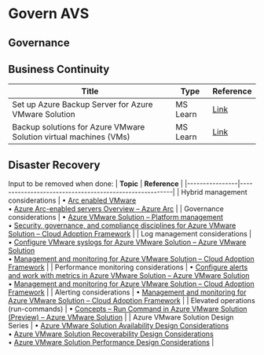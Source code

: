 # Govern AVS

## Governance

## Business Continuity

| **Title** | **Type** | **Reference** |
| --- | --- | ---|
| Set up Azure Backup Server for Azure VMware Solution | MS Learn | [Link](https://learn.microsoft.com/azure/azure-vmware/set-up-backup-server-for-azure-vmware-solution) |
| Backup solutions for Azure VMware Solution virtual machines (VMs) | MS Learn | [Link](https://learn.microsoft.com/azure/azure-vmware/ecosystem-back-up-vms) |

## Disaster Recovery

Input to be removed when done:
| **Topic**                             | **Reference**                                                                                                                                                                                                                                                                                                                                                                                                                                                                                                                                                                                  |
|----------------|--------------------------------------------------------|
| Hybrid management considerations      |  • [Arc enabled VMware ](https://learn.microsoft.com/en-us/azure/azure-arc/vmware-vsphere/overview)<br> • [Azure Arc-enabled servers Overview – Azure Arc](https://learn.microsoft.com/azure/azure-arc/servers/overview)                                                                                                                                                                                                                                                                                                                                                                                                                                                                         |
| Governance considerations             | • [Azure VMware Solution – Platform management](https://learn.microsoft.com/azure/azure-vmware/faq#how-often-is-the-vmware-solution-software--esxi--vcenter-server--nsx-t-data-center--patched--updated--or-upgraded-in-the-azure-vmware-solution-private-cloud) <br> • [Security, governance, and compliance disciplines for Azure VMware Solution – Cloud Adoption Framework](https://learn.microsoft.com/azure/cloud-adoption-framework/scenarios/azure-vmware/eslz-security-governance-and-compliance#governance)                                                                    |
| Log management considerations         | • [Configure VMware syslogs for Azure VMware Solution – Azure VMware Solution](https://learn.microsoft.com/azure/azure-vmware/configure-vmware-syslogs) <br> • [Management and monitoring for Azure VMware Solution – Cloud Adoption Framework](https://learn.microsoft.com/azure/cloud-adoption-framework/scenarios/azure-vmware/eslz-management-and-monitoring#azure-tooling-recommendations)                                                                                                                                                                                          |
| Performance monitoring considerations | • [Configure alerts and work with metrics in Azure VMware Solution – Azure VMware Solution](https://learn.microsoft.com/azure/azure-vmware/configure-alerts-for-azure-vmware-solution) <br> • [Management and monitoring for Azure VMware Solution – Cloud Adoption Framework](https://learn.microsoft.com/azure/cloud-adoption-framework/scenarios/azure-vmware/eslz-management-and-monitoring#azure-tooling-recommendations)                                                                                                                                                           |
| Alerting considerations               | • [Management and monitoring for Azure VMware Solution – Cloud Adoption Framework](https://learn.microsoft.com/azure/cloud-adoption-framework/scenarios/azure-vmware/eslz-management-and-monitoring#azure-tooling-recommendations)                                                                                                                                                                                                                                                                                                                                                       |
| Elevated operations (run-commands)    | • [Concepts – Run Command in Azure VMware Solution (Preview) – Azure VMware Solution](https://learn.microsoft.com/azure/azure-vmware/concepts-run-command)                                                                                                                                                                                                                                                                                                                                                                                                                               |
| Azure VMware Solution Design Series   | • [Azure VMware Solution Availability Design Considerations](https://techcommunity.microsoft.com/t5/azure-migration-and/azure-vmware-solution-availability-design-considerations/ba-p/3682915) <br> • [Azure VMware Solution Recoverability Design Considerations](https://techcommunity.microsoft.com/t5/azure-migration-and/azure-vmware-solution-recoverability-design-considerations/ba-p/3746509) <br> • [Azure VMware Solution Performance Design Considerations](https://techcommunity.microsoft.com/t5/azure-migration-and/azure-vmware-solution-performance-design-considerations/ba-p/3903291) |
